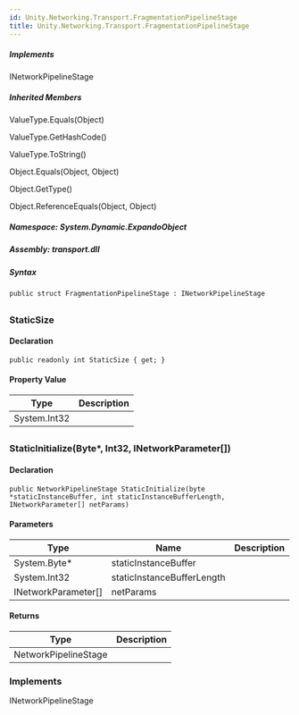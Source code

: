 ```yaml
---  
id: Unity.Networking.Transport.FragmentationPipelineStage  
title: Unity.Networking.Transport.FragmentationPipelineStage  
---
```


<div class="markdown level0 summary">

</div>

<div class="markdown level0 conceptual">

</div>

<div classs="implements">

##### Implements

<div>

INetworkPipelineStage

</div>

</div>

<div class="inheritedMembers">

##### Inherited Members

<div>

ValueType.Equals(Object)

</div>

<div>

ValueType.GetHashCode()

</div>

<div>

ValueType.ToString()

</div>

<div>

Object.Equals(Object, Object)

</div>

<div>

Object.GetType()

</div>

<div>

Object.ReferenceEquals(Object, Object)

</div>

</div>

##### **Namespace**: System.Dynamic.ExpandoObject

##### **Assembly**: transport.dll

##### Syntax

``` lang-csharp
public struct FragmentationPipelineStage : INetworkPipelineStage
```

## 

### StaticSize

<div class="markdown level1 summary">

</div>

<div class="markdown level1 conceptual">

</div>

#### Declaration

``` lang-csharp
public readonly int StaticSize { get; }
```

#### Property Value

| Type         | Description |
|--------------|-------------|
| System.Int32 |             |

## 

### StaticInitialize(Byte\*, Int32, INetworkParameter\[\])

<div class="markdown level1 summary">

</div>

<div class="markdown level1 conceptual">

</div>

#### Declaration

``` lang-csharp
public NetworkPipelineStage StaticInitialize(byte *staticInstanceBuffer, int staticInstanceBufferLength, INetworkParameter[] netParams)
```

#### Parameters

| Type                  | Name                       | Description |
|-----------------------|----------------------------|-------------|
| System.Byte\*         | staticInstanceBuffer       |             |
| System.Int32          | staticInstanceBufferLength |             |
| INetworkParameter\[\] | netParams                  |             |

#### Returns

| Type                 | Description |
|----------------------|-------------|
| NetworkPipelineStage |             |

### Implements

<div>

INetworkPipelineStage

</div>
